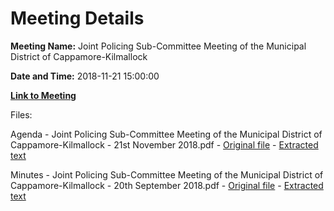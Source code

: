 # Meeting Details

**Meeting Name:** Joint Policing Sub-Committee Meeting of the Municipal District of Cappamore-Kilmallock

**Date and Time:** 2018-11-21 15:00:00

**[Link to Meeting](https://www.limerick.ie/council/whats-on/joint-policing-sub-committee-meeting-municipal-district-cappamore-kilmallock)**

Files: 

Agenda - Joint Policing Sub-Committee Meeting of the Municipal District of Cappamore-Kilmallock - 21st November 2018.pdf - [Original file](https://www.limerick.ie/sites/default/files/media/documents/2018-11/01%20Agenda%20JPC%20Meeting%2021st%20Nov%202018.pdf) - [Extracted text](./Agenda%20-%C2%A0Joint%20Policing%20Sub-Committee%20Meeting%20of%20the%20Municipal%20District%20of%20Cappamore-Kilmallock%20-%2021st%20November%202018.md)

Minutes - Joint Policing Sub-Committee Meeting of the Municipal District of Cappamore-Kilmallock - 20th September 2018.pdf - [Original file](https://www.limerick.ie/sites/default/files/media/documents/2018-11/02%20Minutes%20JPC%20Meeting%2021st%20Nov%202018.pdf) - [Extracted text](./Minutes%20-%C2%A0Joint%20Policing%20Sub-Committee%20Meeting%20of%20the%20Municipal%20District%20of%20Cappamore-Kilmallock%20-%2020th%20September%202018.md)

